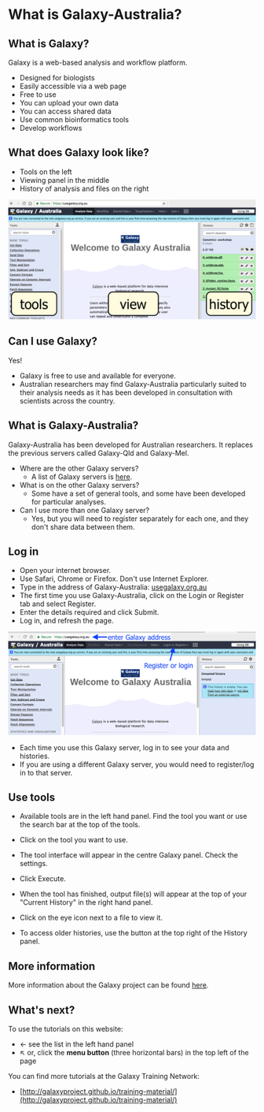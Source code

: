 # What is Galaxy-Australia?

## What is Galaxy?

Galaxy is a web-based analysis and workflow platform.

  * Designed for biologists
  * Easily accessible via a web page
  * Free to use
  * You can upload your own data
  * You can access shared data
  * Use common bioinformatics tools
  * Develop workflows


## What does Galaxy look like?

  * <ss>Tools</ss> on the left
  * <ss>Viewing</ss> panel in the middle
  * <ss>History</ss> of analysis and files on the right

  ![galaxy overview screenshot](images/galaxy-panel.png)

## Can I use Galaxy?

Yes!

  * Galaxy is free to use and available for everyone.
  * Australian researchers may find Galaxy-Australia particularly suited to their analysis needs as it has been developed in consultation with scientists across the country.

## What is Galaxy-Australia?

Galaxy-Australia has been developed for Australian researchers. It replaces the previous servers called Galaxy-Qld and Galaxy-Mel.

* Where are the other Galaxy servers?
    * A list of Galaxy servers is [here](https://galaxyproject.org/public-galaxy-servers/).
* What is on the other Galaxy servers?
    * Some have a set of general tools, and some have been developed for particular analyses.
* Can I use more than one Galaxy server?
    * Yes, but you will need to register separately for each one, and they don't share data between them.

## Log in

* Open your internet browser.
* Use Safari, Chrome or Firefox. Don't use Internet Explorer.
* Type in the address of Galaxy-Australia: [usegalaxy.org.au](https://usegalaxy.org.au/)
* The first time you use Galaxy-Australia, click on the <ss>Login or Register</ss> tab and select <ss>Register</ss>.
* Enter the details required and click <ss>Submit</ss>.
* Log in, and refresh the page.

![galaxylogin](images/galaxy-login.png)


- Each time you use this Galaxy server, log in to see your data and histories.
- If you are using a different Galaxy server, you would need to register/log in to that server.

## Use tools

* Available tools are in the left hand panel. Find the tool you want or use the search bar at the top of the tools.

* Click on the tool you want to use.

* The tool interface will appear in the centre Galaxy panel. Check the settings.

* Click <ss>Execute</ss>.

* When the tool has finished, output file(s) will appear at the top of your "Current History" in the right hand panel.

* Click on the eye icon next to a file to view it.

* To access older histories, use the button at the top right of the History panel.


## More information

More information about the Galaxy project can be found [here](https://galaxyproject.org/).

## What's next?

To use the tutorials on this website:

* &#8592; see the list in the left hand panel
* &#8598; or, click the **menu button** (three horizontal bars) in the top left of the page

You can find more tutorials at the Galaxy Training Network:

* [http://galaxyproject.github.io/training-material/](http://galaxyproject.github.io/training-material/)
